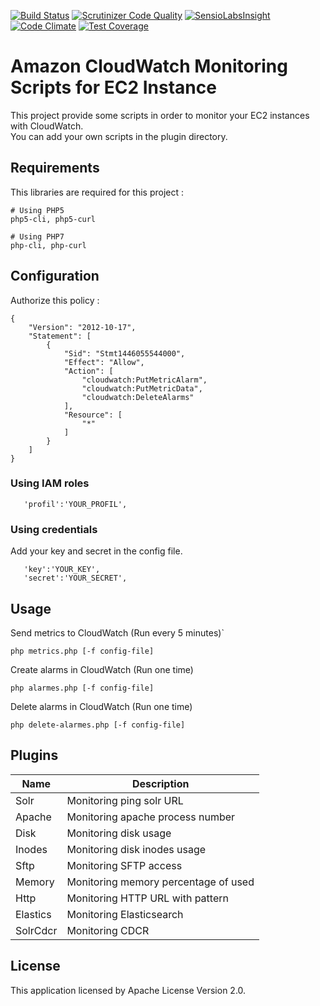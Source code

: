 [![Build Status](https://travis-ci.org/fauguste/cloudwatch-script-php.svg)](https://travis-ci.org/fauguste/cloudwatch-script-php)
[![Scrutinizer Code Quality](https://scrutinizer-ci.com/g/fauguste/cloudwatch-script-php/badges/quality-score.png?b=master)](https://scrutinizer-ci.com/g/fauguste/cloudwatch-script-php/?branch=master)
[![SensioLabsInsight](https://insight.sensiolabs.com/projects/482807e9-f93b-48f0-8dd5-51d3cc1b673f/mini.png)](https://insight.sensiolabs.com/projects/482807e9-f93b-48f0-8dd5-51d3cc1b673f)
[![Code Climate](https://codeclimate.com/github/fauguste/cloudwatch-script-php/badges/gpa.svg)](https://codeclimate.com/github/fauguste/cloudwatch-script-php)
[![Test Coverage](https://codeclimate.com/github/fauguste/cloudwatch-script-php/badges/coverage.svg)](https://codeclimate.com/github/fauguste/cloudwatch-script-php)

# Amazon CloudWatch Monitoring Scripts for EC2 Instance

This project provide some scripts in order to monitor your EC2 instances with CloudWatch.  
You can add your own scripts in the plugin directory.

## Requirements

This libraries are required for this project :  
```
# Using PHP5
php5-cli, php5-curl

# Using PHP7
php-cli, php-curl
```

## Configuration

Authorize this policy :
````
{
    "Version": "2012-10-17",
    "Statement": [
        {
            "Sid": "Stmt1446055544000",
            "Effect": "Allow",
            "Action": [
                "cloudwatch:PutMetricAlarm",
                "cloudwatch:PutMetricData",
                "cloudwatch:DeleteAlarms"
            ],
            "Resource": [
                "*"
            ]
        }
    ]
}
````

### Using IAM roles
````
   'profil':'YOUR_PROFIL',
````

### Using credentials
Add your key and secret in the config file.
````
   'key':'YOUR_KEY',
   'secret':'YOUR_SECRET',
````


## Usage

Send metrics to CloudWatch (Run every 5 minutes)`

```
php metrics.php [-f config-file]
```

Create alarms in CloudWatch (Run one time)
```
php alarmes.php [-f config-file]
```

Delete alarms in CloudWatch (Run one time)
```
php delete-alarmes.php [-f config-file]
```

## Plugins

| Name | Description          |
| ------------- | ----------- |
| Solr      | Monitoring ping solr URL |
| Apache | Monitoring apache process number |
| Disk | Monitoring disk usage |
| Inodes | Monitoring disk inodes usage |
| Sftp | Monitoring SFTP access |
| Memory | Monitoring memory percentage of used |
| Http | Monitoring HTTP URL with pattern |
| Elastics | Monitoring Elasticsearch |
| SolrCdcr | Monitoring CDCR |


## License

This application licensed by Apache License Version 2.0.
